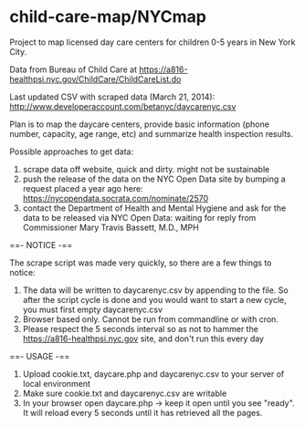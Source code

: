 child-care-map/NYCmap
==============
Project to map licensed day care centers for children 0-5 years in New York City.

Data from Bureau of Child Care at https://a816-healthpsi.nyc.gov/ChildCare/ChildCareList.do

Last updated CSV with scraped data (March 21, 2014): http://www.developeraccount.com/betanyc/daycarenyc.csv

Plan is to map the daycare centers, provide basic information (phone number, capacity, age range, etc) and summarize health inspection results.

Possible approaches to get data:

1. scrape data off website, quick and dirty. might not be sustainable
2. push the release of the data on the NYC Open Data site by bumping a request placed a year ago here: https://nycopendata.socrata.com/nominate/2570
3. contact the Department of Health and Mental Hygiene and ask for the data to be released via NYC Open Data: waiting for reply from Commissioner Mary Travis Bassett, M.D., MPH

==- NOTICE -==

The scrape script was made very quickly, so there are a few things to notice:
1. The data will be written to daycarenyc.csv by appending to the file. So after the script cycle is done and you would want to start a new cycle, you must first empty daycarenyc.csv
2. Browser based only. Cannot be run from commandline or with cron.
3. Please respect the 5 seconds interval so as not to hammer the https://a816-healthpsi.nyc.gov site, and don't run this every day

==- USAGE -==

1. Upload cookie.txt, daycare.php and daycarenyc.csv to your server of local environment
2. Make sure cookie.txt and daycarenyc.csv are writable
3. In your browser open daycare.php -> keep it open until you see "ready". It will reload every 5 seconds until it has retrieved all the pages.
